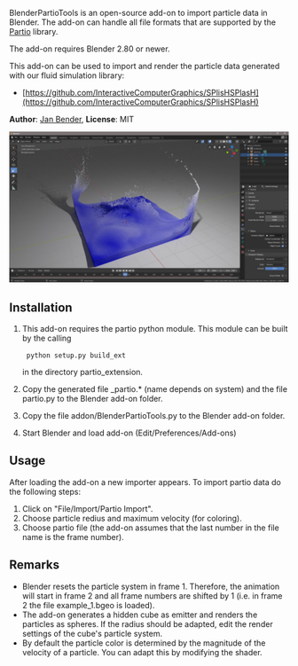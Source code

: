 BlenderPartioTools is an open-source add-on to import particle data in Blender. The add-on can handle all file formats that are supported by the [Partio](https://www.disneyanimation.com/technology/partio.html) library.

The add-on requires Blender 2.80 or newer.

This add-on can be used to import and render the particle data generated with our fluid simulation library:
- [https://github.com/InteractiveComputerGraphics/SPlisHSPlasH](https://github.com/InteractiveComputerGraphics/SPlisHSPlasH)

**Author**: [Jan Bender](http://www.interactive-graphics.de), **License**: MIT

![](screenshots/BlenderPartioTools.jpg)

## Installation

1. This add-on requires the partio python module. This module can be built by the calling

		python setup.py build_ext
    
	in the directory partio_extension.
    
2. Copy the generated file _partio.* (name depends on system) and the file partio.py to the Blender add-on folder.

3. Copy the file addon/BlenderPartioTools.py to the Blender add-on folder.

4. Start Blender and load add-on (Edit/Preferences/Add-ons)

## Usage

After loading the add-on a new importer appears. To import partio data do the following steps:

1. Click on "File/Import/Partio Import".
2. Choose particle redius and maximum velocity (for coloring).
3. Choose partio file (the add-on assumes that the last number in the file name is the frame number).

## Remarks

* Blender resets the particle system in frame 1. Therefore, the animation will start in frame 2 and all frame numbers are shifted by 1 (i.e. in frame 2 the file example_1.bgeo is loaded).
* The add-on generates a hidden cube as emitter and renders the particles as spheres. If the radius should be adapted, edit the render settings of the cube's particle system.
* By default the particle color is determined by the magnitude of the velocity of a particle. You can adapt this by modifying the shader.